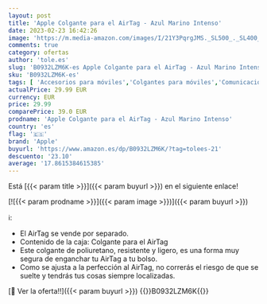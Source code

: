 ```yaml
---
layout: post
title: 'Apple Colgante para el AirTag - Azul Marino Intenso'
date: 2023-02-23 16:42:26
image: 'https://m.media-amazon.com/images/I/21Y3PqrgJMS._SL500_._SL400_.jpg'
comments: true
category: ofertas
author: 'tole.es'
slug: 'B0932LZM6K-es Apple Colgante para el AirTag - Azul Marino Intenso'
sku: 'B0932LZM6K-es'
tags: [ 'Accesorios para móviles','Colgantes para móviles','Comunicación móvil y accesorios','Decoración para teléfonos móviles','Electrónica','apple','🇪🇸', ]
actualPrice: 29.99 EUR
currency: EUR
price: 29.99
comparePrice: 39.0 EUR
prodname: 'Apple Colgante para el AirTag - Azul Marino Intenso'
country: 'es'
flag: '🇪🇸'
brand: 'Apple'
buyurl: 'https://www.amazon.es/dp/B0932LZM6K/?tag=tolees-21'
descuento: '23.10'
average: '17.8615384615385'
---
```


Está [{{< param title >}}]({{< param buyurl >}}) en el siguiente enlace!

[![{{< param prodname >}}]({{< param image >}})]({{< param buyurl >}})

ℹ️:

- El AirTag se vende por separado.
- Contenido de la caja: Colgante para el AirTag
- Este colgante de poliuretano, resistente y ligero, es una forma muy segura de enganchar tu AirTag a tu bolso.
- Como se ajusta a la perfección al AirTag, no correrás el riesgo de que se suelte y tendrás tus cosas siempre localizadas.

[🛒 Ver la oferta!!]({{< param buyurl >}})
{{<world>}}B0932LZM6K{{</world>}}
